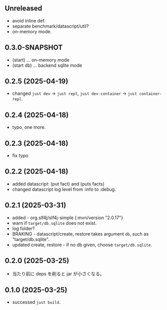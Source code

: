 ## Unreleased

* avoid inline def.
* separate benchmark/datascript/util?
* on-memory mode.

## 0.3.0-SNAPSHOT

* (start) ... on-memory mode
* (start db) ... backend sqlite mode

## 0.2.5 (2025-04-19)

* changed `just dev` -> `just repl`, `just dev-container` -> `just container-repl`.

## 0.2.4 (2025-04-18)

* typo, one more.

## 0.2.3 (2025-04-18)

* fix typo

## 0.2.2 (2025-04-18)

* added datascript: (put fact) and (puts facts)
* changed datascript log level from :info to :debug.

## 0.2.1 (2025-03-31)

* added - org.slf4j/slf4j-simple  {:mvn/version "2.0.17"}
* warn if `target/db.sqlite` does not exist.
* log folder?
* BRAKING - datascript/create, restore takes argument `db`, such as "target/db.sqlite".
* updated create, restore - if no db given, choose `target/db.sqlite`.


## 0.2.0 (2025-03-25)

* 当たり前に deps を削ると jar が小さくなる。

## 0.1.0 (2025-03-25)

* successed `just build`.
